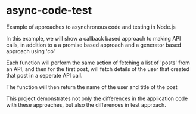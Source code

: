 # async-code-test
Example of approaches to asynchronous code and testing in Node.js

In this example, we will show a callback based approach to making API calls, in addition to a a promise based approach and a generator based approach using 'co'

 Each function will perform the same action of fetching
 a list of 'posts' from an API, and then for the first
 post, will fetch details of the user that created that post
 in a seperate API call.

 The function will then return the name of the user and
 title of the post
 
 This project demonstrates not only the differences in the application code with these approaches, but also the differences in test approach.
